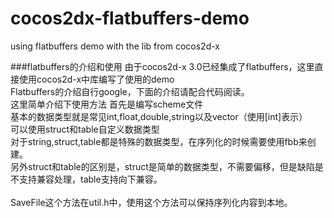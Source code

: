 # cocos2dx-flatbuffers-demo
using flatbuffers demo with the lib from cocos2d-x

###flatbuffers的介绍和使用
由于cocos2d-x 3.0已经集成了flatbuffers，这里直接使用cocos2d-x中库编写了使用的demo
<br/>
Flatbuffers的介绍自行google，下面的介绍请配合代码阅读。
<br/>
这里简单介绍下使用方法
首先是编写scheme文件<br/>
基本的数据类型就是常见int,float,double,string以及vector（使用[int]表示）<br/>
可以使用struct和table自定义数据类型<br/>
对于string,struct,table都是特殊的数据类型，在序列化的时候需要使用fbb来创建。<br/>
另外struct和table的区别是，struct是简单的数据类型，不需要偏移，但是缺陷是不支持兼容处理，table支持向下兼容。<br/>
<br/>
SaveFile这个方法在util.h中，使用这个方法可以保持序列化内容到本地。


